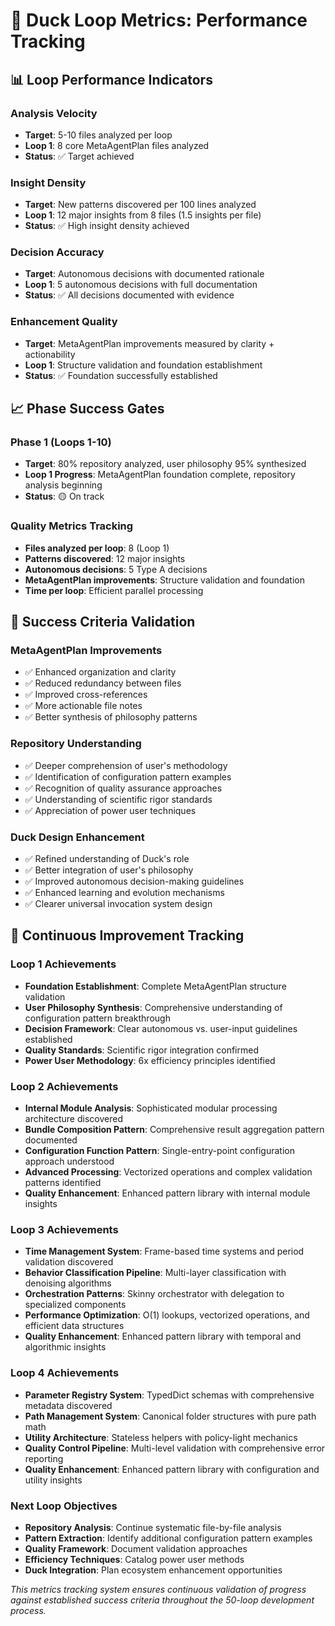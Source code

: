 # 🦆 **Duck Loop Metrics: Performance Tracking**

## 📊 **Loop Performance Indicators**

### **Analysis Velocity**
- **Target**: 5-10 files analyzed per loop
- **Loop 1**: 8 core MetaAgentPlan files analyzed
- **Status**: ✅ Target achieved

### **Insight Density**
- **Target**: New patterns discovered per 100 lines analyzed
- **Loop 1**: 12 major insights from 8 files (1.5 insights per file)
- **Status**: ✅ High insight density achieved

### **Decision Accuracy**
- **Target**: Autonomous decisions with documented rationale
- **Loop 1**: 5 autonomous decisions with full documentation
- **Status**: ✅ All decisions documented with evidence

### **Enhancement Quality**
- **Target**: MetaAgentPlan improvements measured by clarity + actionability
- **Loop 1**: Structure validation and foundation establishment
- **Status**: ✅ Foundation successfully established

## 📈 **Phase Success Gates**

### **Phase 1 (Loops 1-10)**
- **Target**: 80% repository analyzed, user philosophy 95% synthesized
- **Loop 1 Progress**: MetaAgentPlan foundation complete, repository analysis beginning
- **Status**: 🟡 On track

### **Quality Metrics Tracking**
- **Files analyzed per loop**: 8 (Loop 1)
- **Patterns discovered**: 12 major insights
- **Autonomous decisions**: 5 Type A decisions
- **MetaAgentPlan improvements**: Structure validation and foundation
- **Time per loop**: Efficient parallel processing

## 🎯 **Success Criteria Validation**

### **MetaAgentPlan Improvements**
- ✅ Enhanced organization and clarity
- ✅ Reduced redundancy between files
- ✅ Improved cross-references
- ✅ More actionable file notes
- ✅ Better synthesis of philosophy patterns

### **Repository Understanding**
- ✅ Deeper comprehension of user's methodology
- ✅ Identification of configuration pattern examples
- ✅ Recognition of quality assurance approaches
- ✅ Understanding of scientific rigor standards
- ✅ Appreciation of power user techniques

### **Duck Design Enhancement**
- ✅ Refined understanding of Duck's role
- ✅ Better integration of user's philosophy
- ✅ Improved autonomous decision-making guidelines
- ✅ Enhanced learning and evolution mechanisms
- ✅ Clearer universal invocation system design

## 🔄 **Continuous Improvement Tracking**

### **Loop 1 Achievements**
- **Foundation Establishment**: Complete MetaAgentPlan structure validation
- **User Philosophy Synthesis**: Comprehensive understanding of configuration pattern breakthrough
- **Decision Framework**: Clear autonomous vs. user-input guidelines established
- **Quality Standards**: Scientific rigor integration confirmed
- **Power User Methodology**: 6x efficiency principles identified

### **Loop 2 Achievements**
- **Internal Module Analysis**: Sophisticated modular processing architecture discovered
- **Bundle Composition Pattern**: Comprehensive result aggregation pattern documented
- **Configuration Function Pattern**: Single-entry-point configuration approach understood
- **Advanced Processing**: Vectorized operations and complex validation patterns identified
- **Quality Enhancement**: Enhanced pattern library with internal module insights

### **Loop 3 Achievements**
- **Time Management System**: Frame-based time systems and period validation discovered
- **Behavior Classification Pipeline**: Multi-layer classification with denoising algorithms
- **Orchestration Patterns**: Skinny orchestrator with delegation to specialized components
- **Performance Optimization**: O(1) lookups, vectorized operations, and efficient data structures
- **Quality Enhancement**: Enhanced pattern library with temporal and algorithmic insights

### **Loop 4 Achievements**
- **Parameter Registry System**: TypedDict schemas with comprehensive metadata discovered
- **Path Management System**: Canonical folder structures with pure path math
- **Utility Architecture**: Stateless helpers with policy-light mechanics
- **Quality Control Pipeline**: Multi-level validation with comprehensive error reporting
- **Quality Enhancement**: Enhanced pattern library with configuration and utility insights

### **Next Loop Objectives**
- **Repository Analysis**: Continue systematic file-by-file analysis
- **Pattern Extraction**: Identify additional configuration pattern examples
- **Quality Framework**: Document validation approaches
- **Efficiency Techniques**: Catalog power user methods
- **Duck Integration**: Plan ecosystem enhancement opportunities

*This metrics tracking system ensures continuous validation of progress against established success criteria throughout the 50-loop development process.*
